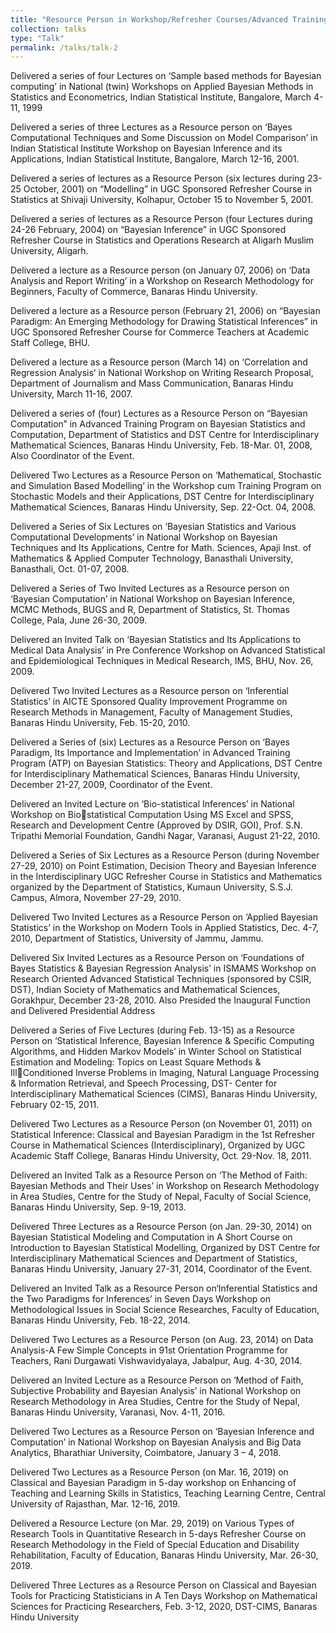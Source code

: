 ```yaml
---
title: "Resource Person in Workshop/Refresher Courses/Advanced Training Program, etc."
collection: talks
type: "Talk"
permalink: /talks/talk-2
---
```



Delivered a series of four Lectures on ‘Sample based methods for Bayesian computing’ in National (twin) Workshops on Applied Bayesian Methods in Statistics and Econometrics, Indian Statistical Institute, Bangalore, March 4-11, 1999 

Delivered a series of three Lectures as a Resource person on ‘Bayes Computational Techniques and Some Discussion on Model Comparison’ in Indian Statistical Institute Workshop on Bayesian Inference and its Applications, Indian Statistical Institute, Bangalore, March 12-16, 2001. 

Delivered a series of lectures as a Resource Person (six lectures during 23-25 October, 2001) on “Modelling” in UGC Sponsored Refresher Course in Statistics at Shivaji University, Kolhapur, October 15 to November 5, 2001. 

Delivered a series of lectures as a Resource Person (four Lectures during 24-26 February, 2004) on “Bayesian Inference” in UGC Sponsored Refresher Course in Statistics and Operations Research at Aligarh Muslim University, Aligarh. 

Delivered a lecture as a Resource person (on January 07, 2006) on ‘Data Analysis and Report Writing’ in a Workshop on Research Methodology for Beginners, Faculty of Commerce, Banaras Hindu University. 

Delivered a lecture as a Resource person (February 21, 2006) on “Bayesian Paradigm: An Emerging Methodology for Drawing Statistical Inferences” in UGC Sponsored Refresher Course for Commerce Teachers at Academic Staff College, BHU. 

Delivered a lecture as a Resource person (March 14) on ‘Correlation and Regression Analysis’ in National Workshop on Writing Research Proposal, Department of Journalism and Mass Communication, Banaras Hindu University, March 11-16, 2007. 

Delivered a series of (four) Lectures as a Resource Person on “Bayesian Computation” in Advanced Training Program on Bayesian Statistics and Computation, Department of Statistics and DST Centre for Interdisciplinary Mathematical Sciences, Banaras Hindu University, Feb. 18-Mar. 01, 2008, Also Coordinator of the Event. 

Delivered Two Lectures as a Resource Person on ‘Mathematical, Stochastic and Simulation Based Modelling’ in the Workshop cum Training Program on Stochastic Models and their Applications, DST Centre for Interdisciplinary Mathematical Sciences, Banaras Hindu University, Sep. 22-Oct. 04, 2008. 

Delivered a Series of Six Lectures on ‘Bayesian Statistics and Various Computational Developments’ in National Workshop on Bayesian Techniques and Its Applications, Centre for Math. Sciences, Apaji Inst. of Mathematics & Applied Computer Technology, Banasthali University, Banasthali, Oct. 01-07, 2008. 

Delivered a Series of Two Invited Lectures as a Resource person on ‘Bayesian Computation’ in National Workshop on Bayesian Inference, MCMC Methods, BUGS and R, Department of Statistics, St. Thomas College, Pala, June 26-30, 2009.

Delivered an Invited Talk on ‘Bayesian Statistics and Its Applications to Medical Data Analysis’ in Pre Conference Workshop on Advanced Statistical and Epidemiological Techniques in Medical Research, IMS, BHU, Nov. 26, 2009.

Delivered Two Invited Lectures as a Resource person on ‘Inferential Statistics’ in AICTE Sponsored Quality Improvement Programme on Research Methods in Management, Faculty of Management Studies, Banaras Hindu University, Feb. 15-20, 2010.

Delivered a Series of (six) Lectures as a Resource Person on ‘Bayes Paradigm, Its Importance and Implementation’ in Advanced Training Program (ATP) on Bayesian Statistics: Theory and Applications, DST Centre for Interdisciplinary Mathematical Sciences, Banaras Hindu University, December 21-27, 2009, Coordinator of the Event. 

Delivered an Invited Lecture on ‘Bio-statistical Inferences’ in National Workshop on Bio￾statistical Computation Using MS Excel and SPSS, Research and Development Centre (Approved by DSIR, GOI), Prof. S.N. Tripathi Memorial Foundation, Gandhi Nagar, Varanasi, August 21-22, 2010. 

Delivered a Series of Six Lectures as a Resource Person (during November 27-29, 2010) on Point Estimation, Decision Theory and Bayesian Inference in the Interdisciplinary UGC Refresher Course in Statistics and Mathematics organized by the Department of Statistics, Kumaun University, S.S.J. Campus, Almora, November 27-29, 2010. 

Delivered Two Invited Lectures as a Resource Person on ‘Applied Bayesian Statistics’ in the Workshop on Modern Tools in Applied Statistics, Dec. 4-7, 2010, Department of Statistics, University of Jammu, Jammu.

Delivered Six Invited Lectures as a Resource Person on ‘Foundations of Bayes Statistics & Bayesian Regression Analysis’ in ISMAMS Workshop on Research Oriented Advanced Statistical Techniques (sponsored by CSIR, DST), Indian Society of Mathematics and Mathematical Sciences, Gorakhpur, December 23-28, 2010. Also Presided the Inaugural Function and Delivered Presidential Address

 Delivered a Series of Five Lectures (during Feb. 13-15) as a Resource Person on ‘Statistical Inference, Bayesian Inference & Specific Computing Algorithms, and Hidden Markov Models’ in Winter School on Statistical Estimation and Modeling: Topics on Least Square Methods & Ill￾Conditioned Inverse Problems in Imaging, Natural Language Processing & Information Retrieval, and Speech Processing, DST- Center for Interdisciplinary Mathematical Sciences (CIMS), Banaras Hindu University, February 02-15, 2011. 

Delivered Two Lectures as a Resource Person (on November 01, 2011) on Statistical Inference: Classical and Bayesian Paradigm in the 1st Refresher Course in Mathematical Sciences (Interdisciplinary), Organized by UGC Academic Staff College, Banaras Hindu University, Oct. 29-Nov. 18, 2011. 

Delivered an Invited Talk as a Resource Person on ‘The Method of Faith: Bayesian Methods and Their Uses’ in Workshop on Research Methodology in Area Studies, Centre for the Study of Nepal, Faculty of Social Science, Banaras Hindu University, Sep. 9-19, 2013.

Delivered Three Lectures as a Resource Person (on Jan. 29-30, 2014) on Bayesian Statistical Modeling and Computation in A Short Course on Introduction to Bayesian Statistical Modelling, Organized by DST Centre for Interdisciplinary Mathematical Sciences and Department of Statistics, Banaras Hindu University, January 27-31, 2014, Coordinator of the 
Event.

Delivered an Invited Talk as a Resource Person on‘Inferential Statistics and the Two Paradigms for Inferences’ in Seven Days Workshop on Methodological Issues in Social Science Researches, Faculty of Education, Banaras Hindu University, Feb. 18-22, 2014. 

Delivered Two Lectures as a Resource Person (on Aug. 23, 2014) on Data Analysis-A Few Simple Concepts in 91st Orientation Programme for Teachers, Rani Durgawati Vishwavidyalaya, Jabalpur, Aug. 4-30, 2014. 

Delivered an Invited Lecture as a Resource Person on ‘Method of Faith, Subjective Probability and Bayesian Analysis’ in National Workshop on Research Methodology in Area Studies, Centre for the Study of Nepal, Banaras Hindu University, Varanasi, Nov. 4-11, 2016. 

Delivered Two Lectures as a Resource Person on ‘Bayesian Inference and Computation’ in National Workshop on Bayesian Analysis and Big Data Analytics, Bharathiar University, Coimbatore, January 3 – 4, 2018. 

Delivered Two Lectures as a Resource Person (on Mar. 16, 2019) on Classical and Bayesian Paradigm in 5-day workshop on Enhancing of Teaching and Learning Skills in Statistics, Teaching Learning Centre, Central University of Rajasthan, Mar. 12-16, 2019. 

Delivered a Resource Lecture (on Mar. 29, 2019) on Various Types of Research Tools in Quantitative Research in 5-days Refresher Course on Research Methodology in the Field of Special Education and Disability Rehabilitation, Faculty of Education, Banaras Hindu University, Mar. 26-30, 2019.

Delivered Three Lectures as a Resource Person on Classical and Bayesian Tools for Practicing Statisticians in A Ten Days Workshop on Mathematical Sciences for Practicing Researchers, Feb. 3-12, 2020, DST-CIMS, Banaras Hindu University
